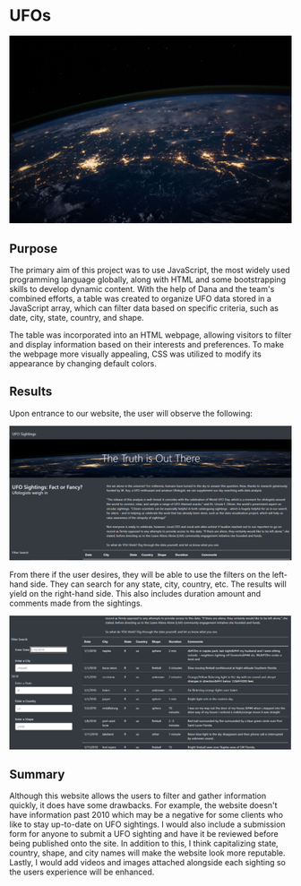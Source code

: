 # UFOs

![plot](static/images/nasa.jpg)

## Purpose
The primary aim of this project was to use JavaScript, the most widely used programming language globally, along with HTML and some bootstrapping skills to develop dynamic content. With the help of Dana and the team's combined efforts, a table was created to organize UFO data stored in a JavaScript array, which can filter data based on specific criteria, such as date, city, state, country, and shape.

The table was incorporated into an HTML webpage, allowing visitors to filter and display information based on their interests and preferences. To make the webpage more visually appealing, CSS was utilized to modify its appearance by changing default colors.

## Results
Upon entrance to our website, the user will observe the following: 

![plot](static/images/start.png) 

From there if the user desires, they will be able to use the filters on the left-hand side. They can search for any state, city, country, etc. The results will yield on the right-hand side. This also includes duration amount and comments made from the sightings.

![plot](static/images/Untitled.png)

## Summary
Although this website allows the users to filter and gather information quickly, it does have some drawbacks. For example, the website doesn't have information past 2010 which may be a negative for some clients who like to stay up-to-date on UFO sightings. I would also include a submission form for anyone to submit a UFO sighting and have it be reviewed before being published onto the site. In addition to this, I think capitalizing state, country, shape, and city names will make the website look more reputable. Lastly, I would add videos and images attached alongside each sighting so the users experience will be enhanced.

